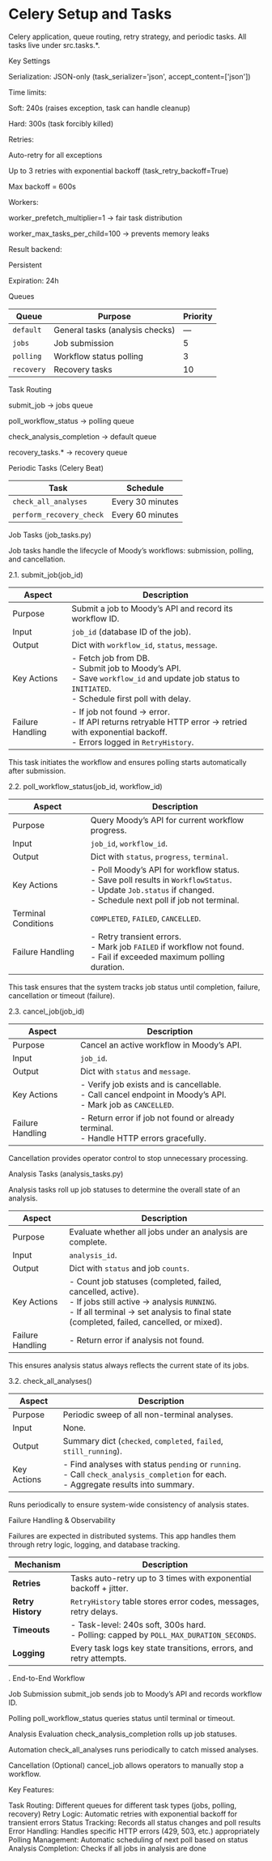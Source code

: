 # Celery Setup and Tasks

Celery application, queue routing, retry strategy, and periodic tasks.
All tasks live under src.tasks.*.

Key Settings

Serialization: JSON-only (task_serializer='json', accept_content=['json'])

Time limits:

Soft: 240s (raises exception, task can handle cleanup)

Hard: 300s (task forcibly killed)

Retries:

Auto-retry for all exceptions

Up to 3 retries with exponential backoff (task_retry_backoff=True)

Max backoff = 600s

Workers:

worker_prefetch_multiplier=1 → fair task distribution

worker_max_tasks_per_child=100 → prevents memory leaks

Result backend:

Persistent

Expiration: 24h

Queues

| Queue      | Purpose                         | Priority |
| ---------- | ------------------------------- | -------- |
| `default`  | General tasks (analysis checks) | —        |
| `jobs`     | Job submission                  | 5        |
| `polling`  | Workflow status polling         | 3        |
| `recovery` | Recovery tasks                  | 10       |


Task Routing

submit_job → jobs queue

poll_workflow_status → polling queue

check_analysis_completion → default queue

recovery_tasks.* → recovery queue

Periodic Tasks (Celery Beat)

| Task                     | Schedule         |
| ------------------------ | ---------------- |
| `check_all_analyses`     | Every 30 minutes |
| `perform_recovery_check` | Every 60 minutes |


Job Tasks (job_tasks.py)

Job tasks handle the lifecycle of Moody’s workflows: submission, polling, and cancellation.

2.1. submit_job(job_id)

| Aspect           | Description                                                                                                                                                   |
| ---------------- | ------------------------------------------------------------------------------------------------------------------------------------------------------------- |
| Purpose          | Submit a job to Moody’s API and record its workflow ID.                                                                                                       |
| Input            | `job_id` (database ID of the job).                                                                                                                            |
| Output           | Dict with `workflow_id`, `status`, `message`.                                                                                                                 |
| Key Actions      | - Fetch job from DB. <br> - Submit job to Moody’s API. <br> - Save `workflow_id` and update job status to `INITIATED`. <br> - Schedule first poll with delay. |
| Failure Handling | - If job not found → error. <br> - If API returns retryable HTTP error → retried with exponential backoff. <br> - Errors logged in `RetryHistory`.            |

This task initiates the workflow and ensures polling starts automatically after submission.

2.2. poll_workflow_status(job_id, workflow_id)

| Aspect              | Description                                                                                                                                                                 |
| ------------------- | --------------------------------------------------------------------------------------------------------------------------------------------------------------------------- |
| Purpose             | Query Moody’s API for current workflow progress.                                                                                                                            |
| Input               | `job_id`, `workflow_id`.                                                                                                                                                    |
| Output              | Dict with `status`, `progress`, `terminal`.                                                                                                                                 |
| Key Actions         | - Poll Moody’s API for workflow status. <br> - Save poll results in `WorkflowStatus`. <br> - Update `Job.status` if changed. <br> - Schedule next poll if job not terminal. |
| Terminal Conditions | `COMPLETED`, `FAILED`, `CANCELLED`.                                                                                                                                         |
| Failure Handling    | - Retry transient errors. <br> - Mark job `FAILED` if workflow not found. <br> - Fail if exceeded maximum polling duration.                                                 |

This task ensures that the system tracks job status until completion, failure, cancellation or timeout (failure).

2.3. cancel_job(job_id)

| Aspect           | Description                                                                                                         |
| ---------------- | ------------------------------------------------------------------------------------------------------------------- |
| Purpose          | Cancel an active workflow in Moody’s API.                                                                           |
| Input            | `job_id`.                                                                                                           |
| Output           | Dict with `status` and `message`.                                                                                   |
| Key Actions      | - Verify job exists and is cancellable. <br> - Call cancel endpoint in Moody’s API. <br> - Mark job as `CANCELLED`. |
| Failure Handling | - Return error if job not found or already terminal. <br> - Handle HTTP errors gracefully.                          |

Cancellation provides operator control to stop unnecessary processing.


Analysis Tasks (analysis_tasks.py)

Analysis tasks roll up job statuses to determine the overall state of an analysis.

| Aspect           | Description                                                                                                                                                                                                   |
| ---------------- | ------------------------------------------------------------------------------------------------------------------------------------------------------------------------------------------------------------- |
| Purpose          | Evaluate whether all jobs under an analysis are complete.                                                                                                                                                     |
| Input            | `analysis_id`.                                                                                                                                                                                                |
| Output           | Dict with `status` and job `counts`.                                                                                                                                                                          |
| Key Actions      | - Count job statuses (completed, failed, cancelled, active). <br> - If jobs still active → analysis `RUNNING`. <br> - If all terminal → set analysis to final state (completed, failed, cancelled, or mixed). |
| Failure Handling | - Return error if analysis not found.                                                                                                                                                                         |

This ensures analysis status always reflects the current state of its jobs.

3.2. check_all_analyses()

| Aspect      | Description                                                                                                                                  |
| ----------- | -------------------------------------------------------------------------------------------------------------------------------------------- |
| Purpose     | Periodic sweep of all non-terminal analyses.                                                                                                 |
| Input       | None.                                                                                                                                        |
| Output      | Summary dict (`checked`, `completed`, `failed`, `still_running`).                                                                            |
| Key Actions | - Find analyses with status `pending` or `running`. <br> - Call `check_analysis_completion` for each. <br> - Aggregate results into summary. |

Runs periodically to ensure system-wide consistency of analysis states.

Failure Handling & Observability

Failures are expected in distributed systems. This app handles them through retry logic, logging, and database tracking.

| Mechanism         | Description                                                                                |
| ----------------- | ------------------------------------------------------------------------------------------ |
| **Retries**       | Tasks auto-retry up to 3 times with exponential backoff + jitter.                          |
| **Retry History** | `RetryHistory` table stores error codes, messages, retry delays.                           |
| **Timeouts**      | - Task-level: 240s soft, 300s hard. <br> - Polling: capped by `POLL_MAX_DURATION_SECONDS`. |
| **Logging**       | Every task logs key state transitions, errors, and retry attempts.                         |


. End-to-End Workflow

Job Submission
submit_job sends job to Moody’s API and records workflow ID.

Polling
poll_workflow_status queries status until terminal or timeout.

Analysis Evaluation
check_analysis_completion rolls up job statuses.

Automation
check_all_analyses runs periodically to catch missed analyses.

Cancellation (Optional)
cancel_job allows operators to manually stop a workflow.

Key Features:

Task Routing: Different queues for different task types (jobs, polling, recovery)
Retry Logic: Automatic retries with exponential backoff for transient errors
Status Tracking: Records all status changes and poll results
Error Handling: Handles specific HTTP errors (429, 503, etc.) appropriately
Polling Management: Automatic scheduling of next poll based on status
Analysis Completion: Checks if all jobs in analysis are done
